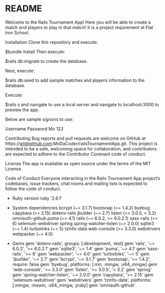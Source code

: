 # README

Welcome to the Rails Tournament App! Here you will be able to create a match and players to play in that match! It is a project requirement at Flat Iron School.

Installation
Clone this repository and execute:

$bundle install
Then execute:

$rails db:migrate
to create the database.

Next, execute:

$rails db:seed
to add sample matches and players information to the database.

Execute:

$rails s
and navigate to use a local server and navigate to localhost:3000 to preview the app.

Below are sample signons to use:

Username    Password
Mo  	    123

Contributing
Bug reports and pull requests are welcome on GitHub at https://git@github.com:MoDaCoder/railsTournamentApp.git. This project is intended to be a safe, welcoming space for collaboration, and contributors are expected to adhere to the Contributor Covenant code of conduct.

License
The app is available as open source under the terms of the MIT License.

Code of Conduct
Everyone interacting in the Rails Tournament App project’s codebases, issue trackers, chat rooms and mailing lists is expected to follow the code of conduct.

* Ruby version
  ruby '2.6.1'

* System dependencies
  bcrypt (~> 3.1.7)
  bootsnap (>= 1.4.2)
  byebug
  capybara (>= 2.15)
  dotenv-rails
  jbuilder (~> 2.7)
  listen (>= 3.0.5, < 3.2)
  omniauth-github
  puma (~> 4.1)
  rails (~> 6.0.2, >= 6.0.2.1)
  sass-rails (>= 6)
  selenium-webdriver
  spring
  spring-watcher-listen (~> 2.0.0)
  sqlite3 (~> 1.4)
  turbolinks (~> 5)
  tzinfo-data
  web-console (>= 3.3.0)
  webdrivers
  webpacker (~> 4.0)

* Gems
  gem 'dotenv-rails', groups: [:development, :test]
  gem 'rails', '~> 6.0.2', '>= 6.0.2.1'
  gem 'sqlite3', '~> 1.4'
  gem 'puma', '~> 4.1'
  gem 'sass-rails', '>= 6'
  gem 'webpacker', '~> 4.0'
  gem 'turbolinks', '~> 5'
  gem 'jbuilder', '~> 2.7'
  gem 'bcrypt', '~> 3.1.7'
  gem 'bootsnap', '>= 1.4.2', require: false
  gem 'byebug', platforms: [:mri, :mingw, :x64_mingw]
  gem 'web-console', '>= 3.3.0'
  gem 'listen', '>= 3.0.5', '< 3.2'
  gem 'spring'
  gem 'spring-watcher-listen', '~> 2.0.0'
  gem 'capybara', '>= 2.15'
  gem 'selenium-webdriver'
  gem 'webdrivers'
  gem 'tzinfo-data', platforms: [:mingw, :mswin, :x64_mingw, :jruby]
  gem 'omniauth-github'


